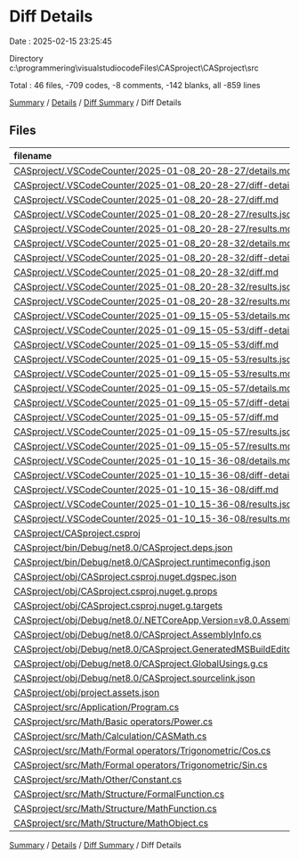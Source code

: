 # Diff Details

Date : 2025-02-15 23:25:45

Directory c:\\programmering\\visualstudiocodeFiles\\CASproject\\CASproject\\src

Total : 46 files,  -709 codes, -8 comments, -142 blanks, all -859 lines

[Summary](results.md) / [Details](details.md) / [Diff Summary](diff.md) / Diff Details

## Files
| filename | language | code | comment | blank | total |
| :--- | :--- | ---: | ---: | ---: | ---: |
| [CASproject/.VSCodeCounter/2025-01-08\_20-28-27/details.md](/CASproject/.VSCodeCounter/2025-01-08_20-28-27/details.md) | Markdown | -16 | 0 | -6 | -22 |
| [CASproject/.VSCodeCounter/2025-01-08\_20-28-27/diff-details.md](/CASproject/.VSCodeCounter/2025-01-08_20-28-27/diff-details.md) | Markdown | -9 | 0 | -6 | -15 |
| [CASproject/.VSCodeCounter/2025-01-08\_20-28-27/diff.md](/CASproject/.VSCodeCounter/2025-01-08_20-28-27/diff.md) | Markdown | -12 | 0 | -7 | -19 |
| [CASproject/.VSCodeCounter/2025-01-08\_20-28-27/results.json](/CASproject/.VSCodeCounter/2025-01-08_20-28-27/results.json) | JSON | -1 | 0 | 0 | -1 |
| [CASproject/.VSCodeCounter/2025-01-08\_20-28-27/results.md](/CASproject/.VSCodeCounter/2025-01-08_20-28-27/results.md) | Markdown | -14 | 0 | -7 | -21 |
| [CASproject/.VSCodeCounter/2025-01-08\_20-28-32/details.md](/CASproject/.VSCodeCounter/2025-01-08_20-28-32/details.md) | Markdown | -17 | 0 | -6 | -23 |
| [CASproject/.VSCodeCounter/2025-01-08\_20-28-32/diff-details.md](/CASproject/.VSCodeCounter/2025-01-08_20-28-32/diff-details.md) | Markdown | -24 | 0 | -6 | -30 |
| [CASproject/.VSCodeCounter/2025-01-08\_20-28-32/diff.md](/CASproject/.VSCodeCounter/2025-01-08_20-28-32/diff.md) | Markdown | -17 | 0 | -7 | -24 |
| [CASproject/.VSCodeCounter/2025-01-08\_20-28-32/results.json](/CASproject/.VSCodeCounter/2025-01-08_20-28-32/results.json) | JSON | -1 | 0 | 0 | -1 |
| [CASproject/.VSCodeCounter/2025-01-08\_20-28-32/results.md](/CASproject/.VSCodeCounter/2025-01-08_20-28-32/results.md) | Markdown | -14 | 0 | -7 | -21 |
| [CASproject/.VSCodeCounter/2025-01-09\_15-05-53/details.md](/CASproject/.VSCodeCounter/2025-01-09_15-05-53/details.md) | Markdown | -17 | 0 | -6 | -23 |
| [CASproject/.VSCodeCounter/2025-01-09\_15-05-53/diff-details.md](/CASproject/.VSCodeCounter/2025-01-09_15-05-53/diff-details.md) | Markdown | -25 | 0 | -6 | -31 |
| [CASproject/.VSCodeCounter/2025-01-09\_15-05-53/diff.md](/CASproject/.VSCodeCounter/2025-01-09_15-05-53/diff.md) | Markdown | -17 | 0 | -7 | -24 |
| [CASproject/.VSCodeCounter/2025-01-09\_15-05-53/results.json](/CASproject/.VSCodeCounter/2025-01-09_15-05-53/results.json) | JSON | -1 | 0 | 0 | -1 |
| [CASproject/.VSCodeCounter/2025-01-09\_15-05-53/results.md](/CASproject/.VSCodeCounter/2025-01-09_15-05-53/results.md) | Markdown | -14 | 0 | -7 | -21 |
| [CASproject/.VSCodeCounter/2025-01-09\_15-05-57/details.md](/CASproject/.VSCodeCounter/2025-01-09_15-05-57/details.md) | Markdown | -18 | 0 | -6 | -24 |
| [CASproject/.VSCodeCounter/2025-01-09\_15-05-57/diff-details.md](/CASproject/.VSCodeCounter/2025-01-09_15-05-57/diff-details.md) | Markdown | -26 | 0 | -6 | -32 |
| [CASproject/.VSCodeCounter/2025-01-09\_15-05-57/diff.md](/CASproject/.VSCodeCounter/2025-01-09_15-05-57/diff.md) | Markdown | -17 | 0 | -7 | -24 |
| [CASproject/.VSCodeCounter/2025-01-09\_15-05-57/results.json](/CASproject/.VSCodeCounter/2025-01-09_15-05-57/results.json) | JSON | -1 | 0 | 0 | -1 |
| [CASproject/.VSCodeCounter/2025-01-09\_15-05-57/results.md](/CASproject/.VSCodeCounter/2025-01-09_15-05-57/results.md) | Markdown | -14 | 0 | -7 | -21 |
| [CASproject/.VSCodeCounter/2025-01-10\_15-36-08/details.md](/CASproject/.VSCodeCounter/2025-01-10_15-36-08/details.md) | Markdown | -31 | 0 | -6 | -37 |
| [CASproject/.VSCodeCounter/2025-01-10\_15-36-08/diff-details.md](/CASproject/.VSCodeCounter/2025-01-10_15-36-08/diff-details.md) | Markdown | -40 | 0 | -6 | -46 |
| [CASproject/.VSCodeCounter/2025-01-10\_15-36-08/diff.md](/CASproject/.VSCodeCounter/2025-01-10_15-36-08/diff.md) | Markdown | -19 | 0 | -7 | -26 |
| [CASproject/.VSCodeCounter/2025-01-10\_15-36-08/results.json](/CASproject/.VSCodeCounter/2025-01-10_15-36-08/results.json) | JSON | -1 | 0 | 0 | -1 |
| [CASproject/.VSCodeCounter/2025-01-10\_15-36-08/results.md](/CASproject/.VSCodeCounter/2025-01-10_15-36-08/results.md) | Markdown | -17 | 0 | -7 | -24 |
| [CASproject/CASproject.csproj](/CASproject/CASproject.csproj) | XML | -11 | 0 | -4 | -15 |
| [CASproject/bin/Debug/net8.0/CASproject.deps.json](/CASproject/bin/Debug/net8.0/CASproject.deps.json) | JSON | -59 | 0 | 0 | -59 |
| [CASproject/bin/Debug/net8.0/CASproject.runtimeconfig.json](/CASproject/bin/Debug/net8.0/CASproject.runtimeconfig.json) | JSON | -12 | 0 | 0 | -12 |
| [CASproject/obj/CASproject.csproj.nuget.dgspec.json](/CASproject/obj/CASproject.csproj.nuget.dgspec.json) | JSON | -80 | 0 | 0 | -80 |
| [CASproject/obj/CASproject.csproj.nuget.g.props](/CASproject/obj/CASproject.csproj.nuget.g.props) | XML | -16 | 0 | 0 | -16 |
| [CASproject/obj/CASproject.csproj.nuget.g.targets](/CASproject/obj/CASproject.csproj.nuget.g.targets) | XML | -2 | 0 | 0 | -2 |
| [CASproject/obj/Debug/net8.0/.NETCoreApp,Version=v8.0.AssemblyAttributes.cs](/CASproject/obj/Debug/net8.0/.NETCoreApp,Version=v8.0.AssemblyAttributes.cs) | C# | -3 | -1 | -1 | -5 |
| [CASproject/obj/Debug/net8.0/CASproject.AssemblyInfo.cs](/CASproject/obj/Debug/net8.0/CASproject.AssemblyInfo.cs) | C# | -9 | -9 | -5 | -23 |
| [CASproject/obj/Debug/net8.0/CASproject.GeneratedMSBuildEditorConfig.editorconfig](/CASproject/obj/Debug/net8.0/CASproject.GeneratedMSBuildEditorConfig.editorconfig) | Properties | -13 | 0 | -1 | -14 |
| [CASproject/obj/Debug/net8.0/CASproject.GlobalUsings.g.cs](/CASproject/obj/Debug/net8.0/CASproject.GlobalUsings.g.cs) | C# | -7 | -1 | -1 | -9 |
| [CASproject/obj/Debug/net8.0/CASproject.sourcelink.json](/CASproject/obj/Debug/net8.0/CASproject.sourcelink.json) | JSON | -1 | 0 | 0 | -1 |
| [CASproject/obj/project.assets.json](/CASproject/obj/project.assets.json) | JSON | -139 | 0 | 0 | -139 |
| [CASproject/src/Application/Program.cs](/CASproject/src/Application/Program.cs) | C# | 3 | 0 | 0 | 3 |
| [CASproject/src/Math/Basic operators/Power.cs](/CASproject/src/Math/Basic%20operators/Power.cs) | C# | 7 | 2 | 0 | 9 |
| [CASproject/src/Math/Calculation/CASMath.cs](/CASproject/src/Math/Calculation/CASMath.cs) | C# | 1 | 0 | 0 | 1 |
| [CASproject/src/Math/Formal operators/Trigonometric/Cos.cs](/CASproject/src/Math/Formal%20operators/Trigonometric/Cos.cs) | C# | 1 | 0 | 0 | 1 |
| [CASproject/src/Math/Formal operators/Trigonometric/Sin.cs](/CASproject/src/Math/Formal%20operators/Trigonometric/Sin.cs) | C# | 1 | 0 | 0 | 1 |
| [CASproject/src/Math/Other/Constant.cs](/CASproject/src/Math/Other/Constant.cs) | C# | 4 | 0 | -1 | 3 |
| [CASproject/src/Math/Structure/FormalFunction.cs](/CASproject/src/Math/Structure/FormalFunction.cs) | C# | -14 | -3 | -1 | -18 |
| [CASproject/src/Math/Structure/MathFunction.cs](/CASproject/src/Math/Structure/MathFunction.cs) | C# | 15 | 3 | 1 | 19 |
| [CASproject/src/Math/Structure/MathObject.cs](/CASproject/src/Math/Structure/MathObject.cs) | C# | 8 | 1 | 1 | 10 |

[Summary](results.md) / [Details](details.md) / [Diff Summary](diff.md) / Diff Details